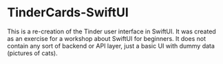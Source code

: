 # TinderCards-SwiftUI

This is a re-creation of the Tinder user interface in SwiftUI. It was created as an exercise for a workshop about SwiftUI for beginners.
It does not contain any sort of backend or API layer, just a basic UI with dummy data (pictures of cats).
